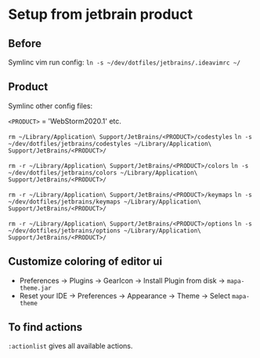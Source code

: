 # Setup from jetbrain product

## Before
Symlinc vim run config:
`ln -s ~/dev/dotfiles/jetbrains/.ideavimrc ~/`

## Product
Symlinc other config files:

`<PRODUCT>` = 'WebStorm2020.1' etc.

`rm ~/Library/Application\ Support/JetBrains/<PRODUCT>/codestyles`
`ln -s ~/dev/dotfiles/jetbrains/codestyles ~/Library/Application\ Support/JetBrains/<PRODUCT>/`

`rm -r ~/Library/Application\ Support/JetBrains/<PRODUCT>/colors`
`ln -s ~/dev/dotfiles/jetbrains/colors ~/Library/Application\ Support/JetBrains/<PRODUCT>/`

`rm -r ~/Library/Application\ Support/JetBrains/<PRODUCT>/keymaps`
`ln -s ~/dev/dotfiles/jetbrains/keymaps ~/Library/Application\ Support/JetBrains/<PRODUCT>/`

`rm -r ~/Library/Application\ Support/JetBrains/<PRODUCT>/options`
`ln -s ~/dev/dotfiles/jetbrains/options ~/Library/Application\ Support/JetBrains/<PRODUCT>/`

## Customize coloring of editor ui
* Preferences -> Plugins -> GearIcon -> Install Plugin from disk -> `mapa-theme.jar`
* Reset your IDE -> Preferences -> Appearance -> Theme -> Select `mapa-theme`

## To find actions
`:actionlist` gives all available actions.
